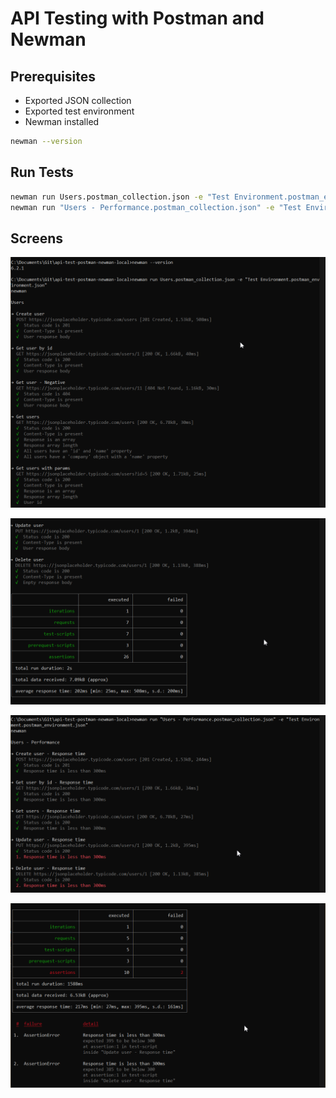 # API Testing with Postman and Newman

## Prerequisites

- Exported JSON collection
- Exported test environment
- Newman installed

```sh
newman --version
```

## Run Tests

```sh
newman run Users.postman_collection.json -e "Test Environment.postman_environment.json"
newman run "Users - Performance.postman_collection.json" -e "Test Environment.postman_environment.json"
```

## Screens

![alt text](img/image.png)

![alt text](img/image-1.png)

![alt text](img/image-2.png)

![alt text](img/image-3.png)